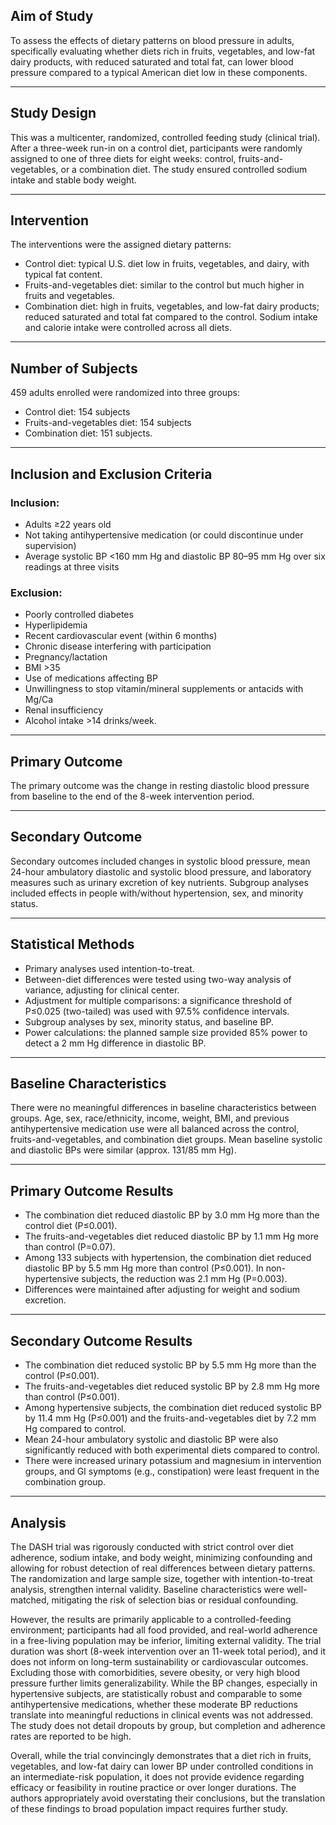 ## Aim of Study

To assess the effects of dietary patterns on blood pressure in adults, specifically evaluating whether diets rich in fruits, vegetables, and low-fat dairy products, with reduced saturated and total fat, can lower blood pressure compared to a typical American diet low in these components.

---

## Study Design

This was a multicenter, randomized, controlled feeding study (clinical trial). After a three-week run-in on a control diet, participants were randomly assigned to one of three diets for eight weeks: control, fruits-and-vegetables, or a combination diet. The study ensured controlled sodium intake and stable body weight.

---

## Intervention

The interventions were the assigned dietary patterns:
- Control diet: typical U.S. diet low in fruits, vegetables, and dairy, with typical fat content.
- Fruits-and-vegetables diet: similar to the control but much higher in fruits and vegetables.
- Combination diet: high in fruits, vegetables, and low-fat dairy products; reduced saturated and total fat compared to the control. Sodium intake and calorie intake were controlled across all diets.

---

## Number of Subjects

459 adults enrolled were randomized into three groups:
- Control diet: 154 subjects
- Fruits-and-vegetables diet: 154 subjects
- Combination diet: 151 subjects.

---

## Inclusion and Exclusion Criteria

### Inclusion:
- Adults ≥22 years old
- Not taking antihypertensive medication (or could discontinue under supervision)
- Average systolic BP <160 mm Hg and diastolic BP 80–95 mm Hg over six readings at three visits

### Exclusion:
- Poorly controlled diabetes
- Hyperlipidemia
- Recent cardiovascular event (within 6 months)
- Chronic disease interfering with participation
- Pregnancy/lactation
- BMI >35
- Use of medications affecting BP
- Unwillingness to stop vitamin/mineral supplements or antacids with Mg/Ca
- Renal insufficiency
- Alcohol intake >14 drinks/week.

---

## Primary Outcome

The primary outcome was the change in resting diastolic blood pressure from baseline to the end of the 8-week intervention period.

---

## Secondary Outcome

Secondary outcomes included changes in systolic blood pressure, mean 24-hour ambulatory diastolic and systolic blood pressure, and laboratory measures such as urinary excretion of key nutrients. Subgroup analyses included effects in people with/without hypertension, sex, and minority status.

---

## Statistical Methods

- Primary analyses used intention-to-treat.
- Between-diet differences were tested using two-way analysis of variance, adjusting for clinical center.
- Adjustment for multiple comparisons: a significance threshold of P≤0.025 (two-tailed) was used with 97.5% confidence intervals.
- Subgroup analyses by sex, minority status, and baseline BP.
- Power calculations: the planned sample size provided 85% power to detect a 2 mm Hg difference in diastolic BP.

---

## Baseline Characteristics

There were no meaningful differences in baseline characteristics between groups. Age, sex, race/ethnicity, income, weight, BMI, and previous antihypertensive medication use were all balanced across the control, fruits-and-vegetables, and combination diet groups. Mean baseline systolic and diastolic BPs were similar (approx. 131/85 mm Hg).

---

## Primary Outcome Results

- The combination diet reduced diastolic BP by 3.0 mm Hg more than the control diet (P≤0.001).
- The fruits-and-vegetables diet reduced diastolic BP by 1.1 mm Hg more than control (P=0.07).
- Among 133 subjects with hypertension, the combination diet reduced diastolic BP by 5.5 mm Hg more than control (P≤0.001). In non-hypertensive subjects, the reduction was 2.1 mm Hg (P=0.003).
- Differences were maintained after adjusting for weight and sodium excretion.

---

## Secondary Outcome Results

- The combination diet reduced systolic BP by 5.5 mm Hg more than the control (P≤0.001).
- The fruits-and-vegetables diet reduced systolic BP by 2.8 mm Hg more than control (P≤0.001).
- Among hypertensive subjects, the combination diet reduced systolic BP by 11.4 mm Hg (P≤0.001) and the fruits-and-vegetables diet by 7.2 mm Hg compared to control.
- Mean 24-hour ambulatory systolic and diastolic BP were also significantly reduced with both experimental diets compared to control.
- There were increased urinary potassium and magnesium in intervention groups, and GI symptoms (e.g., constipation) were least frequent in the combination group.

---

## Analysis

The DASH trial was rigorously conducted with strict control over diet adherence, sodium intake, and body weight, minimizing confounding and allowing for robust detection of real differences between dietary patterns. The randomization and large sample size, together with intention-to-treat analysis, strengthen internal validity. Baseline characteristics were well-matched, mitigating the risk of selection bias or residual confounding.

However, the results are primarily applicable to a controlled-feeding environment; participants had all food provided, and real-world adherence in a free-living population may be inferior, limiting external validity. The trial duration was short (8-week intervention over an 11-week total period), and it does not inform on long-term sustainability or cardiovascular outcomes. Excluding those with comorbidities, severe obesity, or very high blood pressure further limits generalizability. While the BP changes, especially in hypertensive subjects, are statistically robust and comparable to some antihypertensive medications, whether these moderate BP reductions translate into meaningful reductions in clinical events was not addressed. The study does not detail dropouts by group, but completion and adherence rates are reported to be high.

Overall, while the trial convincingly demonstrates that a diet rich in fruits, vegetables, and low-fat dairy can lower BP under controlled conditions in an intermediate-risk population, it does not provide evidence regarding efficacy or feasibility in routine practice or over longer durations. The authors appropriately avoid overstating their conclusions, but the translation of these findings to broad population impact requires further study.